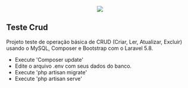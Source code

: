 <p align="center"><img src="https://laravel.com/assets/img/components/logo-laravel.svg"></p>

## Teste Crud

Projeto teste de operação básica de CRUD (Criar, Ler, Atualizar, Excluir) usando o MySQL, Composer e Bootstrap com o Laravel 5.8.

- Execute 'Composer update'
- Edite o arquivo .env com seus dados do banco.
- Execute 'php artisan migrate'
- Execute 'php artisan serve'
